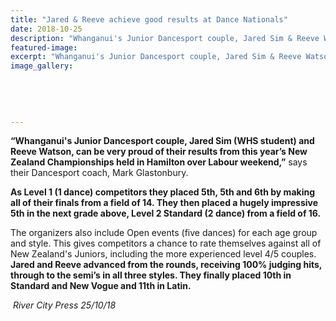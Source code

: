 ```yaml
---
title: "Jared & Reeve achieve good results at Dance Nationals"
date: 2018-10-25
description: "Whanganui's Junior Dancesport couple, Jared Sim & Reeve Watson, can be very proud of their results from NZ Champs..."
featured-image: 
excerpt: "Whanganui's Junior Dancesport couple, Jared Sim & Reeve Watson, can be very proud of their results from this year’s NZ Champs."
image_gallery:
	
	
	
	
	
---
```


<p class="BasicParagraph"><strong>&ldquo;Whanganui's Junior Dancesport couple, Jared Sim (WHS student) and Reeve Watson, can be very proud of their results from this year&rsquo;s New Zealand Championships held in Hamilton over Labour weekend,&rdquo;</strong> says their Dancesport coach, Mark Glastonbury.</p>
<p class="BasicParagraph"><strong>As Level 1 (1 dance) competitors they placed 5th, 5th and 6th by making all of their finals from a field of 14. They then placed a hugely impressive 5th in the next grade above, Level 2 Standard (2 dance) from a field of 16.</strong></p>
<p class="BasicParagraph">The organizers also include Open events (five dances) for each age group and style. This gives competitors a chance to rate themselves against all of New Zealand's Juniors, including the more experienced level 4/5 couples. <strong>Jared and Reeve advanced from the rounds, receiving 100% judging hits, through to the semi&rsquo;s in all three styles. They finally placed 10th in Standard and New Vogue and 11th in Latin.</strong></p>
<p><em>&nbsp;River City Press 25/10/18</em></p>

